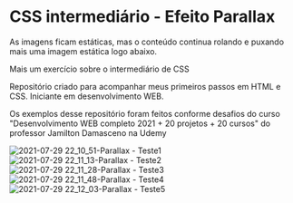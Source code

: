 # CSS intermediário - Efeito Parallax
 
 As imagens ficam estáticas, mas o conteúdo continua rolando e puxando mais uma imagem estática logo abaixo.
 
 Mais um exercício sobre o intermediário de CSS

 Repositório criado para acompanhar meus primeiros passos em HTML e CSS.
 Iniciante em desenvolvimento WEB.
 
 Os exemplos desse repositório foram feitos conforme desafios do curso "Desenvolvimento WEB completo 2021 + 20 projetos + 20 cursos" do professor Jamilton Damasceno na Udemy
 

![2021-07-29 22_10_51-Parallax - Teste1](https://user-images.githubusercontent.com/83739628/127584914-1b9bcc59-9e73-4f6c-86ed-9670d4355bb7.png)
![2021-07-29 22_11_13-Parallax - Teste2](https://user-images.githubusercontent.com/83739628/127584923-82c23633-4561-4152-b6ec-10a6e97cb1a2.png)
![2021-07-29 22_11_28-Parallax - Teste3](https://user-images.githubusercontent.com/83739628/127584931-0b859669-e298-4760-943a-27279c65ab2c.png)
![2021-07-29 22_11_48-Parallax - Teste4](https://user-images.githubusercontent.com/83739628/127584934-303cb984-6f96-4226-95d9-7115e6081b1b.png)
![2021-07-29 22_12_03-Parallax - Teste5](https://user-images.githubusercontent.com/83739628/127584937-c02cf3af-6987-47c2-a901-bd52f7fc7666.png)
